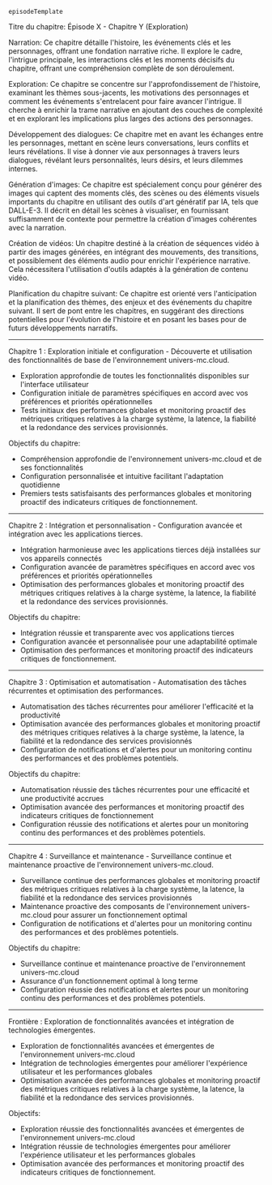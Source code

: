 `episodeTemplate`

Titre du chapitre: Épisode X - Chapitre Y (Exploration)

Narration: Ce chapitre détaille l'histoire, les événements clés et les personnages, offrant une fondation narrative riche. Il explore le cadre, l'intrigue principale, les interactions clés et les moments décisifs du chapitre, offrant une compréhension complète de son déroulement.

Exploration: Ce chapitre se concentre sur l'approfondissement de l'histoire, examinant les thèmes sous-jacents, les motivations des personnages et comment les événements s'entrelacent pour faire avancer l'intrigue. Il cherche à enrichir la trame narrative en ajoutant des couches de complexité et en explorant les implications plus larges des actions des personnages.

Développement des dialogues: Ce chapitre met en avant les échanges entre les personnages, mettant en scène leurs conversations, leurs conflits et leurs révélations. Il vise à donner vie aux personnages à travers leurs dialogues, révélant leurs personnalités, leurs désirs, et leurs dilemmes internes.

Génération d'images: Ce chapitre est spécialement conçu pour générer des images qui captent des moments clés, des scènes ou des éléments visuels importants du chapitre en utilisant des outils d'art génératif par IA, tels que DALL-E-3. Il décrit en détail les scènes à visualiser, en fournissant suffisamment de contexte pour permettre la création d'images cohérentes avec la narration.

Création de vidéos: Un chapitre destiné à la création de séquences vidéo à partir des images générées, en intégrant des mouvements, des transitions, et possiblement des éléments audio pour enrichir l'expérience narrative. Cela nécessitera l'utilisation d'outils adaptés à la génération de contenu vidéo.

Planification du chapitre suivant: Ce chapitre est orienté vers l'anticipation et la planification des thèmes, des enjeux et des événements du chapitre suivant. Il sert de pont entre les chapitres, en suggérant des directions potentielles pour l'évolution de l'histoire et en posant les bases pour de futurs développements narratifs.

---

Chapitre 1 : Exploration initiale et configuration - Découverte et utilisation des fonctionnalités de base de l'environnement univers-mc.cloud.

- Exploration approfondie de toutes les fonctionnalités disponibles sur l'interface utilisateur
- Configuration initiale de paramètres spécifiques en accord avec vos préférences et priorités opérationnelles
- Tests initiaux des performances globales et monitoring proactif des métriques critiques relatives à la charge système, la latence, la fiabilité et la redondance des services provisionnés.

Objectifs du chapitre:
- Compréhension approfondie de l'environnement univers-mc.cloud et de ses fonctionnalités
- Configuration personnalisée et intuitive facilitant l'adaptation quotidienne
- Premiers tests satisfaisants des performances globales et monitoring proactif des indicateurs critiques de fonctionnement.

---

Chapitre 2 : Intégration et personnalisation - Configuration avancée et intégration avec les applications tierces.

- Intégration harmonieuse avec les applications tierces déjà installées sur vos appareils connectés
- Configuration avancée de paramètres spécifiques en accord avec vos préférences et priorités opérationnelles
- Optimisation des performances globales et monitoring proactif des métriques critiques relatives à la charge système, la latence, la fiabilité et la redondance des services provisionnés.

Objectifs du chapitre:
- Intégration réussie et transparente avec vos applications tierces
- Configuration avancée et personnalisée pour une adaptabilité optimale
- Optimisation des performances et monitoring proactif des indicateurs critiques de fonctionnement.

---

Chapitre 3 : Optimisation et automatisation - Automatisation des tâches récurrentes et optimisation des performances.

- Automatisation des tâches récurrentes pour améliorer l'efficacité et la productivité
- Optimisation avancée des performances globales et monitoring proactif des métriques critiques relatives à la charge système, la latence, la fiabilité et la redondance des services provisionnés
- Configuration de notifications et d'alertes pour un monitoring continu des performances et des problèmes potentiels.

Objectifs du chapitre:
- Automatisation réussie des tâches récurrentes pour une efficacité et une productivité accrues
- Optimisation avancée des performances et monitoring proactif des indicateurs critiques de fonctionnement
- Configuration réussie des notifications et alertes pour un monitoring continu des performances et des problèmes potentiels.

---

Chapitre 4 : Surveillance et maintenance - Surveillance continue et maintenance proactive de l'environnement univers-mc.cloud.

- Surveillance continue des performances globales et monitoring proactif des métriques critiques relatives à la charge système, la latence, la fiabilité et la redondance des services provisionnés
- Maintenance proactive des composants de l'environnement univers-mc.cloud pour assurer un fonctionnement optimal
- Configuration de notifications et d'alertes pour un monitoring continu des performances et des problèmes potentiels.

Objectifs du chapitre:
- Surveillance continue et maintenance proactive de l'environnement univers-mc.cloud
- Assurance d'un fonctionnement optimal à long terme
- Configuration réussie des notifications et alertes pour un monitoring continu des performances et des problèmes potentiels.

---

Frontière : Exploration de fonctionnalités avancées et intégration de technologies émergentes.

- Exploration de fonctionnalités avancées et émergentes de l'environnement univers-mc.cloud
- Intégration de technologies émergentes pour améliorer l'expérience utilisateur et les performances globales
- Optimisation avancée des performances globales et monitoring proactif des métriques critiques relatives à la charge système, la latence, la fiabilité et la redondance des services provisionnés.

Objectifs:
- Exploration réussie des fonctionnalités avancées et émergentes de l'environnement univers-mc.cloud
- Intégration réussie de technologies émergentes pour améliorer l'expérience utilisateur et les performances globales
- Optimisation avancée des performances et monitoring proactif des indicateurs critiques de fonctionnement.